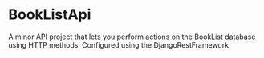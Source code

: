 # BookListApi
A minor API project that lets you perform actions on the BookList database using HTTP methods. Configured using the DjangoRestFramework
